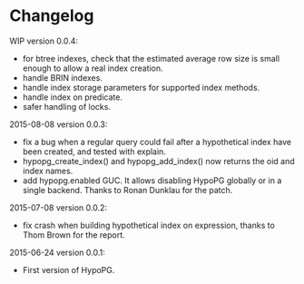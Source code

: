 Changelog
=========

WIP version 0.0.4:

  - for btree indexes, check that the estimated average row size is small
    enough to allow a real index creation.
  - handle BRIN indexes.
  - handle index storage parameters for supported index methods.
  - handle index on predicate.
  - safer handling of locks.

2015-08-08 version 0.0.3:

  - fix a bug when a regular query could fail after a hypothetical index have
  been created, and tested with explain.
  - hypopg_create_index() and hypopg_add_index() now returns the oid and index
  names.
  - add hypopg.enabled GUC. It allows disabling HypoPG globally or in a single
  backend. Thanks to Ronan Dunklau for the patch.

2015-07-08 version 0.0.2:

  - fix crash when building hypothetical index on expression, thanks to Thom
  Brown for the report.

2015-06-24 version 0.0.1:

  - First version of HypoPG.
